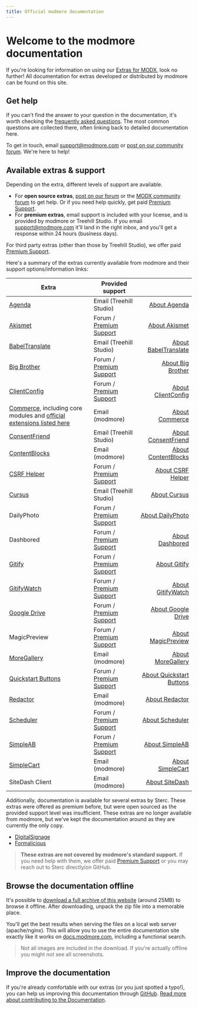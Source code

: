 ```yaml
---
title: Official modmore documentation
---
```


# Welcome to the modmore documentation

If you're looking for information on using our [Extras for MODX](https://modmore.com/extras/), look no further! All documentation for extras developed or distributed by modmore can be found on this site.

## Get help

If you can't find the answer to your question in the documentation, it's worth checking the [frequently asked questions](https://support.modmore.com). The most common questions are collected there, often linking back to detailed documentation here.

To get in touch, email support@modmore.com or [post on our community forum](https://forum.modmore.com/). We're here to help!

## Available extras & support

Depending on the extra, different levels of support are available.

- For **open source extras**, [post on our forum](https://forum.modmore.com/c/open-source/12) or the [MODX community forum](https://community.modx.com/) to get help. Or if you need help quickly, get paid [Premium Support](https://modmore.com/premium-modx-support/).
- For **premium extras**, email support is included with your license, and is provided by modmore or Treehill Studio. If you email [support@modmore.com](mailto:support@modmore.com) it'll land in the right inbox, and you'll get a response within 24 hours (business days).

For third party extras (other than those by Treehill Studio), we offer paid [Premium Support](https://modmore.com/premium-modx-support/).

Here's a summary of the extras currently available from modmore and their support options/information links:

| Extra                                                                                                                        | Provided support                                                     |                                                                           |
|------------------------------------------------------------------------------------------------------------------------------|----------------------------------------------------------------------|--------------------------------------------------------------------------:|
| [Agenda](Agenda)                                                                                                             | Email (Treehill Studio)                                              |                               [About Agenda](https://modmore.com/agenda/) |
| [Akismet](Open_Source/Akismet)                                                                                               | Forum / [Premium Support](https://modmore.com/premium-modx-support/) |                      [About Akismet](https://modmore.com/extras/akismet/) |
| [BabelTranslate](BabelTranslate)                                                                                             | Email (Treehill Studio)                                              |               [About BabelTranslate](https://modmore.com/babeltranslate/) |
| [Big Brother](Open_Source/BigBrother)                                                                                        | Forum / [Premium Support](https://modmore.com/premium-modx-support/) |               [About Big Brother](https://modmore.com/extras/bigbrother/) |
| [ClientConfig](Open_Source/ClientConfig)                                                                                     | Forum / [Premium Support](https://modmore.com/premium-modx-support/) |            [About ClientConfig](https://modmore.com/extras/clientconfig/) |
| [Commerce](Commerce), including core modules and [official extensions listed here](https://modmore.com/commerce/extensions/) | Email (modmore)                                                      |                           [About Commerce](https://modmore.com/commerce/) |
| [ConsentFriend](ConsentFriend)                                                                                               | Email (Treehill Studio)                                              |                 [About ConsentFriend](https://modmore.com/consentfriend/) |
| [ContentBlocks](ContentBlocks)                                                                                               | Email (modmore)                                                      |                 [About ContentBlocks](https://modmore.com/contentblocks/) |
| [CSRF Helper](Open_Source/CSRFHelper)                                                                                        | Forum / [Premium Support](https://modmore.com/premium-modx-support/) |               [About CSRF Helper](https://modmore.com/extras/csrfhelper/) |
| [Cursus](https://docs.treehillstudio.de/en/cursus/)                                                                          | Email (Treehill Studio)                                              |                               [About Cursus](https://modmore.com/cursus/) |
| DailyPhoto                                                                                                                   | Forum / [Premium Support](https://modmore.com/premium-modx-support/) |                [About DailyPhoto](https://modmore.com/extras/dailyphoto/) |
| Dashbored                                                                                                                    | Forum / [Premium Support](https://modmore.com/premium-modx-support/) |                  [About Dashbored](https://modmore.com/extras/dashbored/) |
| [Gitify](Open_Source/Gitify)                                                                                                 | Forum / [Premium Support](https://modmore.com/premium-modx-support/) |                  [About Gitify](https://github.com/modmore/Gitify#readme) |
| [GitifyWatch](Open_Source/GitifyWatch)                                                                                       | Forum / [Premium Support](https://modmore.com/premium-modx-support/) |                     [About GitifyWatch](https://modmore.com/gitifywatch/) |
| [Google Drive](Open_Source/GoogleDrive)                                                                                       | Forum / [Premium Support](https://modmore.com/premium-modx-support/) |                     [About Google Drive](https://modmore.com/extras/googledrive/) |
| MagicPreview                                                                                                                 | Forum / [Premium Support](https://modmore.com/premium-modx-support/) |            [About MagicPreview](https://modmore.com/extras/magicpreview/) |
| [MoreGallery](MoreGallery)                                                                                                   | Email (modmore)                                                      |                     [About MoreGallery](https://modmore.com/moregallery/) |
| [Quickstart Buttons](Open_Source/QuickstartButtons)                                                                          | Forum / [Premium Support](https://modmore.com/premium-modx-support/) | [About Quickstart Buttons](https://modmore.com/extras/quickstartbuttons/) |
| [Redactor](Redactor)                                                                                                         | Email (modmore)                                                      |                           [About Redactor](https://modmore.com/redactor/) |
| [Scheduler](Open_Source/Scheduler)                                                                                           | Forum / [Premium Support](https://modmore.com/premium-modx-support/) |                  [About Scheduler](https://modmore.com/extras/scheduler/) |
| [SimpleAB](Open_Source/SimpleAB)                                                                                             | Forum / [Premium Support](https://modmore.com/premium-modx-support/) |                    [About SimpleAB](https://modmore.com/extras/simpleab/) |
| [SimpleCart](SimpleCart)                                                                                                     | Email (modmore)                                                      |                       [About SimpleCart](https://modmore.com/simplecart/) |
| SiteDash Client                                                                                                              | Email (modmore)                                                      |              [About SiteDash](https://modmore.com/extras/sitedashclient/) |

Additionally, documentation is available for several extras by Sterc. These extras were offered as premium before, but were open sourced as the provided support level was insufficient. These extras are no longer available from modmore, but we've kept the documentation around as they are currently the only copy.

- [DigitalSignage](DigitalSignage)
- [Formalicious](Formalicious)

> **These extras are not covered by modmore's standard support.** If you need help with them, we offer paid [Premium Support](https://modmore.com/premium-modx-support/) or you may reach out to Sterc directly/on GitHub.

## Browse the documentation offline

It's possible to [download a full archive of this website](modmore-documentation.zip) (around 25MB) to browse it offline. After downloading, unpack the zip file into a memorable place.

You'll get the best results when serving the files on a local web server (apache/nginx). This will allow you to use the entire documentation site exactly like it works on [docs.modmore.com](https://docs.modmore.com/), including a functional search.

> Not all images are included in the download. If you're actually offline you might not see all screenshots.

## Improve the documentation

If you're already comfortable with our extras (or you just spotted a typo!), you can help us improving this documentation through [GitHub](https://github.com/modmore/docs). [Read more about contributing to the Documentation](Meta/Contributing_to_Docs).
